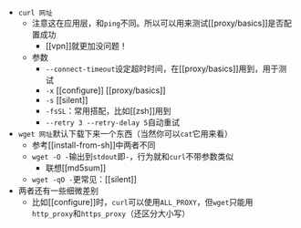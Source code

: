 - `curl 网址`
  - 注意这在应用层，和`ping`不同。所以可以用来测试[[proxy/basics]]是否配置成功
    - [[vpn]]就更加没问题！
  - 参数
    - `--connect-timeout`设定超时时间，在[[proxy/basics]]用到，用于测试
    - `-x` [[configure]] [[proxy/basics]]
    - `-s` [[silent]]
    - `-fsSL`：常用搭配，比如[[zsh]]用到
    - `--retry 3 --retry-delay 5`自动重试
- `wget 网址`默认下载下来一个东西（当然你可以`cat`它用来看）
  - 参考[[install-from-sh]]中两者不同
  - `wget -O -`输出到`stdout`即`-`，行为就和`curl`不带参数类似
    - 联想[[md5sum]]
  - `wget -qO -`更常见：[[silent]]
- 两者还有一些细微差别
  - 比如[[configure]]时，`curl`可以使用`ALL_PROXY`，但`wget`只能用`http_proxy`和`https_proxy`（还区分大小写）
